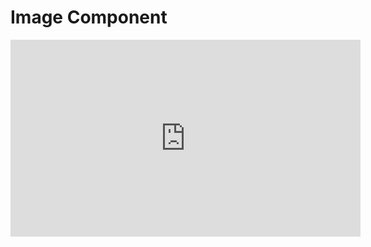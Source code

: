 # Image Component

<iframe width="560" height="315" src="https://www.youtube.com/embed/L0LB89NVhgI" title="YouTube video player" frameborder="0" allow="accelerometer; autoplay; clipboard-write; encrypted-media; gyroscope; picture-in-picture" allowfullscreen></iframe>
